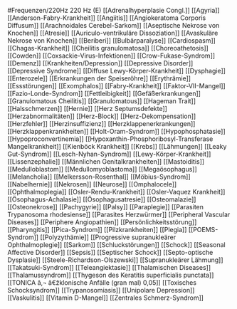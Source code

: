 #Frequenzen/220Hz
220 Hz (E)
[[Adrenalhyperplasie Congl.]]
[[Agyria]]
[[Anderson-Fabry-Krankheit]]
[[Angiitis]]
[[Angiokeratoma Corporis Diffusum]]
[[Arachnoidales Cerebel-Sarkom]]
[[Aseptische Nekrose von Knochen]]
[[Atresie]]
[[Auriculo-ventrikuläre Dissoziation]]
[[Avaskuläre Nekrose von Knochen]]
[[Beriberi]]
[[Bulbärparalyse]]
[[Cardiospasm]]
[[Chagas-Krankheit]]
[[Cheilitis granulomatosa]]
[[Choreoathetosis]]
[[Cowden]]
[[Coxsackie-Virus-Infektionen]]
[[Crow-Fukase-Syndrom]]
[[Demenz]]
[[Krankheiten/Depression]]
[[Depressive Disorder]]
[[Depressive Syndrome]]
[[Diffuse Lewy-Körper-Krankheit]]
[[Dysphagie]]
[[Enterozele]]
[[Erkrankungen der Speiseröhre]]
[[Erythrämie]]
[[Essstörungen]]
[[Exomphalos]]
[[Fabry-Krankheit]]
[[Faktor-VII-Mangel]]
[[Fazio-Londe-Syndrom]]
[[Fettleibigkeit]]
[[Gefäßerkrankungen]]
[[Granulomatous Cheilitis]]
[[Granulomatous]]
[[Hageman Trait]]
[[Halsschmerzen]]
[[Hernie]]
[[Herz Septumsdefekte]]
[[Herzabnormalitäten]]
[[Herz-Block]]
[[Herz-Dekompensation]]
[[Herzfehler]]
[[Herzinsuffizienz]]
[[Herzklappenerkrankungen]]
[[Herzklappenkrankheiten]]
[[Holt-Oram-Syndrom]]
[[Hypophosphatasie]]
[[Hypoproconvertinemia]]
[[Hypoxanthin-Phosphoribosyl-Transferase Mangelkrankheit]]
[[Kienböck Krankheit]]
[[Krebs]]
[[Lähmungen]]
[[Leaky Gut-Syndrom]]
[[Lesch-Nyhan-Syndrom]]
[[Lewy-Körper-Krankheit]]
[[Lissenzephalie]]
[[Männlichen Genitalkrankheiten]]
[[Mastoiditis]]
[[Medulloblastom]]
[[Medullomyoblastoma]]
[[Megaösophagus]]
[[Melancholia]]
[[Melkersson-Rosenthal]]
[[Möbius-Syndrom]]
[[Nabelhernie]]
[[Nekrosen]]
[[Neurose]]
[[Omphalocele]]
[[Ophthalmoplegia]]
[[Osler-Rendu-Krankheit]]
[[Osler-Vaquez Krankheit]]
[[Ösophagus-Achalasie]]
[[Ösophagusatresie]]
[[Osteomalazie]]
[[Osteonekrose]]
[[Pachygyrie]]
[[Palsy]]
[[Paraplegie]]
[[Parasiten Trypanosoma rhodesiense]]
[[Parasites Herzwürmer]]
[[Peripheral Vascular Diseases]]
[[Periphere Angiopathien]]
[[Persönlichkeitsstörung]]
[[Pharyngitis]]
[[Pica-Syndrom]]
[[Pilzkrankheiten]]
[[Plegia]]
[[POEMS-Syndrom]]
[[Polyzythämie]]
[[Progressive supranukleärer Ophthalmoplegie]]
[[Sarkom]]
[[Schluckstörungen]]
[[Schock]]
[[Seasonal Affective Disorder]]
[[Sepsis]]
[[Septischer Schock]]
[[Septo-optische Dysplasie]]
[[Steele-Richardson-Olszewski]]
[[Supranukleärer Lähmung]]
[[Takatsuki-Syndrom]]
[[Teleangiektasie]]
[[Thalamischen Diseases]]
[[Thalamussyndrom]]
[[Thygeson des Keratitis superficialis punctata]]
[[TONICA â‚¬ â€žklonische Anfälle (gran mal) 0,05]]
[[Toxisches Schocksyndrom]]
[[Trypanosomiasis]]
[[Unipolare Depression]]
[[Vaskulitis]]
[[Vitamin D-Mangel]]
[[Zentrales Schmerz-Syndrom]]